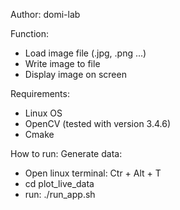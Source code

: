 
Author: domi-lab

Function:
- Load image file (.jpg, .png ...)
- Write image to file
- Display image on screen

Requirements:
- Linux OS
- OpenCV (tested with version 3.4.6)
- Cmake

How to run:
Generate data:
- Open linux terminal: Ctr + Alt + T 
- cd plot_live_data
- run: ./run_app.sh


